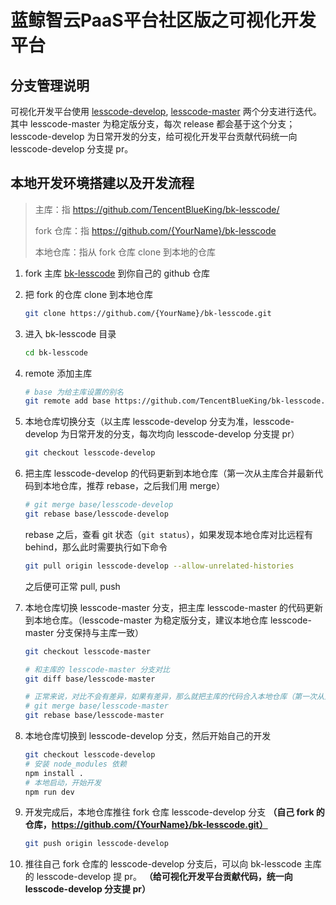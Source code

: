 # 蓝鲸智云PaaS平台社区版之可视化开发平台

## 分支管理说明

可视化开发平台使用 [lesscode-develop](https://github.com/TencentBlueKing/bk-lesscode/tree/lesscode-develop), [lesscode-master](https://github.com/TencentBlueKing/bk-lesscode/tree/lesscode-master) 两个分支进行迭代。其中 lesscode-master 为稳定版分支，每次 release 都会基于这个分支；lesscode-develop 为日常开发的分支，给可视化开发平台贡献代码统一向 lesscode-develop 分支提 pr。

## 本地开发环境搭建以及开发流程

> 主库：指 https://github.com/TencentBlueKing/bk-lesscode/
>
> fork 仓库：指 https://github.com/{YourName}/bk-lesscode
>
> 本地仓库：指从 fork 仓库 clone 到本地的仓库

1. fork 主库 [bk-lesscode](https://github.com/TencentBlueKing/bk-lesscode) 到你自己的 github 仓库
2. 把 fork 的仓库 clone 到本地仓库
    ```bash
    git clone https://github.com/{YourName}/bk-lesscode.git
    ```
3. 进入 bk-lesscode 目录
    ```bash
    cd bk-lesscode
    ```
4. remote 添加主库
    ```bash
    # base 为给主库设置的别名
    git remote add base https://github.com/TencentBlueKing/bk-lesscode.git
    ```
5. 本地仓库切换分支（以主库 lesscode-develop 分支为准，lesscode-develop 为日常开发的分支，每次均向 lesscode-develop 分支提 pr）
    ```bash
    git checkout lesscode-develop
    ```
6. 把主库 lesscode-develop 的代码更新到本地仓库（第一次从主库合并最新代码到本地仓库，推荐 rebase，之后我们用 merge）
    ```bash
    # git merge base/lesscode-develop
    git rebase base/lesscode-develop
    ```
    rebase 之后，查看 git 状态（`git status`），如果发现本地仓库对比远程有 behind，那么此时需要执行如下命令
    ```bash
    git pull origin lesscode-develop --allow-unrelated-histories
    ```
    之后便可正常 pull, push

7. 本地仓库切换 lesscode-master 分支，把主库 lesscode-master 的代码更新到本地仓库。（lesscode-master 为稳定版分支，建议本地仓库 lesscode-master 分支保持与主库一致）
    ```bash
    git checkout lesscode-master

    # 和主库的 lesscode-master 分支对比
    git diff base/lesscode-master

    # 正常来说，对比不会有差异，如果有差异，那么就把主库的代码合入本地仓库（第一次从主库合并最新代码到自己的库，推荐 rebase，之后我们用 merge）
    # git merge base/lesscode-master
    git rebase base/lesscode-master
    ```
8. 本地仓库切换到 lesscode-develop 分支，然后开始自己的开发
    ```bash
    git checkout lesscode-develop
    # 安装 node_modules 依赖
    npm install .
    # 本地启动，开始开发
    npm run dev
    ```
9. 开发完成后，本地仓库推往 fork 仓库 lesscode-develop 分支 **（自己 fork 的仓库，https://github.com/{YourName}/bk-lesscode.git）**
    ```bash
    git push origin lesscode-develop
    ```
10. 推往自己 fork 仓库的 lesscode-develop 分支后，可以向 bk-lesscode 主库的 lesscode-develop 提 pr。 **（给可视化开发平台贡献代码，统一向 lesscode-develop 分支提 pr）**
